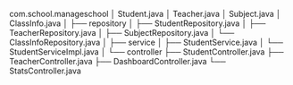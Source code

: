 com.school.manageschool
│ Student.java
│ Teacher.java
│ Subject.java
│ ClassInfo.java
│
├── repository
│   ├── StudentRepository.java
│   ├── TeacherRepository.java
│   ├── SubjectRepository.java
│   └── ClassInfoRepository.java
│
├── service
│   ├── StudentService.java
│   └── StudentServiceImpl.java
│
└── controller
    ├── StudentController.java
    ├── TeacherController.java
    ├── DashboardController.java
    └── StatsController.java
